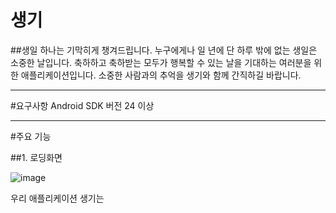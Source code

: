 # **생기**
##생일 하나는 기막히게 챙겨드립니다.
누구에게나 일 년에 단 하루 밖에 없는 생일은 소중한 날입니다.
축하하고 축하받는 모두가 행복할 수 있는 날을 기대하는 여러분을 위한 애플리케이션입니다.
소중한 사람과의 추억을 생기와 함께 간직하길 바랍니다.

---
#요구사항
Android SDK 버전 24 이상

---
#주요 기능

##1. 로딩화면

![image](https://github.com/Jannare/madcamp_week1/assets/120175621/687e5643-344c-45cd-9189-26e8e708c02e)


우리 애플리케이션 생기는 




